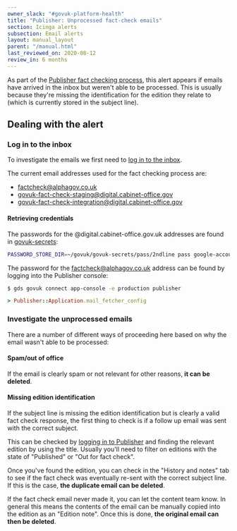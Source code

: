 ```yaml
---
owner_slack: "#govuk-platform-health"
title: "Publisher: Unprocessed fact-check emails"
section: Icinga alerts
subsection: Email alerts
layout: manual_layout
parent: "/manual.html"
last_reviewed_on: 2020-08-12
review_in: 6 months
---
```


As part of the [Publisher fact checking process], this alert appears if emails
have arrived in the inbox but weren't able to be processed. This is usually
because they're missing the identification for the edition they relate to
(which is currently stored in the subject line).

[Publisher fact checking process]: https://github.com/alphagov/publisher/blob/master/doc/fact-checking.md

## Dealing with the alert

### Log in to the inbox

To investigate the emails we first need to [log in to the inbox][login].

[login]: https://support.google.com/accounts/answer/1721977?co=GENIE.Platform%3DDesktop&hl=en

The current email addresses used for the fact checking process are:

- factcheck@alphagov.co.uk
- govuk-fact-check-staging@digital.cabinet-office.gov
- govuk-fact-check-integration@digital.cabinet-office.gov

#### Retrieving credentials

The passwords for the @digital.cabinet-office.gov.uk addresses are found in
[govuk-secrets]:

[govuk-secrets]: https://github.com/alphagov/govuk-secrets

```sh
PASSWORD_STORE_DIR=~/govuk/govuk-secrets/pass/2ndline pass google-accounts/govuk-fact-check@digital.cabinet-office.gov.uk
```

The password for the factcheck@alphagov.co.uk address can be found by logging
into the Publisher console:

```sh
$ gds govuk connect app-console -e production publisher
```

```ruby
> Publisher::Application.mail_fetcher_config
```

### Investigate the unprocessed emails

There are a number of different ways of proceeding here based on why the email
wasn't able to be processed:

#### Spam/out of office

If the email is clearly spam or not relevant for other reasons,
**it can be deleted**.

#### Missing edition identification

If the subject line is missing the edition identification but is clearly a
valid fact check response, the first thing to check is if a follow up
email was sent with the correct subject.

This can be checked by [logging in to Publisher][publisher] and finding the
relevant edition by using the title. Usually you'll need to filter on editions
with the state of "Published" or "Out for fact check".

Once you've found the edition, you can check in the "History and notes" tab
to see if the fact check was eventually re-sent with the correct subject line.
If this is the case, **the duplicate email can be deleted**.

If the fact check email never made it, you can let the content team know. In
general this means the contents of the email can be manually copied into the
edition as an "Edition note". Once this is done, **the original email can then
be deleted**.

[publisher]: https://publisher.publishing.service.gov.uk/
